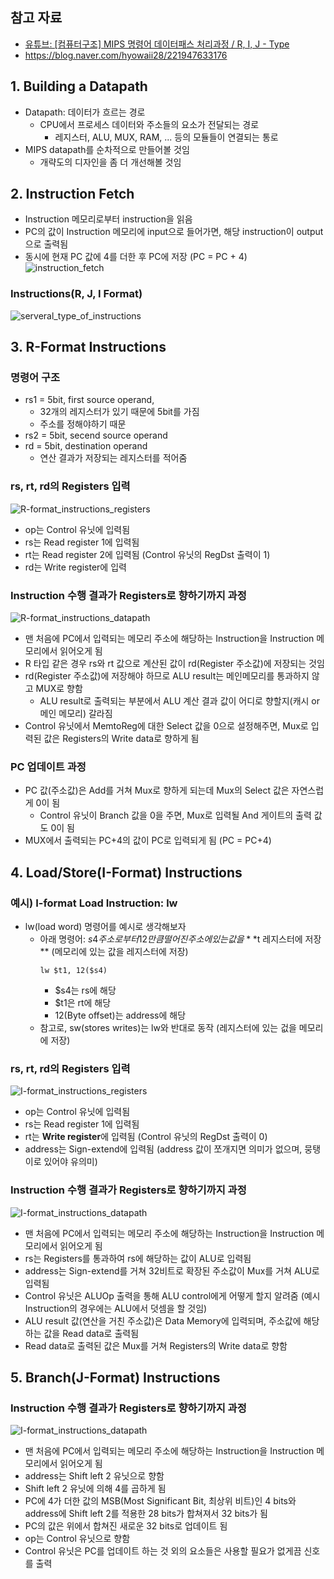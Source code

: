 ## 참고 자료
* [유튜브: [컴퓨터구조] MIPS 명령어 데이터패스 처리과정 / R, I, J - Type](https://youtu.be/udRKoNkZRdQ?si=XDtZSlQG7a5unxkq)
* https://blog.naver.com/hyowaii28/221947633176

## 1. Building a Datapath
* Datapath: 데이터가 흐르는 경로
    * CPU에서 프로세스 데이터와 주소들의 요소가 전달되는 경로
        * 레지스터, ALU, MUX, RAM, ... 등의 모듈들이 연결되는 통로
* MIPS datapath를 순차적으로 만들어볼 것임
    * 개략도의 디자인을 좀 더 개선해볼 것임

## 2. Instruction Fetch
* Instruction 메모리로부터 instruction을 읽음
* PC의 값이 Instruction 메모리에 input으로 들어가면, 해당 instruction이 output으로 출력됨
* 동시에 현재 PC 값에 4를 더한 후 PC에 저장 (PC = PC + 4)
![instruction_fetch](./instruction_fetch.png)
### Instructions(R, J, I Format)
![serveral_type_of_instructions](./several_type_of_instructions.png)

## 3. R-Format Instructions

### 명령어 구조
* rs1 = 5bit, first source operand, 
    * 32개의 레지스터가 있기 때문에 5bit를 가짐
    *  주소를 정해야하기 때문
* rs2 = 5bit, secend source operand
* rd = 5bit, destination operand
    * 연산 결과가 저장되는 레지스터를 적어줌
### rs, rt, rd의 Registers 입력 
![R-format_instructions_registers](./R-format_instructions_registers_input.png)
* op는 Control 유닛에 입력됨
* rs는 Read register 1에 입력됨
* rt는 Read register 2에 입력됨 (Control 유닛의 RegDst 출력이 1)
* rd는 Write register에 입력

### Instruction 수행 결과가 Registers로 향하기까지 과정
![R-format_instructions_datapath](./R-format_instructions_datapath_overview.png)
* 맨 처음에 PC에서 입력되는 메모리 주소에 해당하는 Instruction을 Instruction 메모리에서 읽어오게 됨
* R 타입 같은 경우 rs와 rt 값으로 계산된 값이 rd(Register 주소값)에 저장되는 것임
* rd(Register 주소값)에 저장해야 하므로 ALU result는 메인메모리를 통과하지 않고 MUX로 향함
    * ALU result로 출력되는 부분에서 ALU 계산 결과 값이 어디로 향할지(캐시 or 메인 메모리) 갈라짐
* Control 유닛에서 MemtoReg에 대한 Select 값을 0으로 설정해주면, Mux로 입력된 값은 Registers의 Write data로 향하게 됨

### PC 업데이트 과정
* PC 값(주소값)은 Add를 거쳐 Mux로 향하게 되는데 Mux의 Select 값은 자연스럽게 0이 됨
    * Control 유닛이 Branch 값을 0을 주면, Mux로 입력될 And 게이트의 출력 값도 0이 됨
* MUX에서 출력되는 PC+4의 값이 PC로 입력되게 됨 (PC = PC+4)

## 4. Load/Store(I-Format) Instructions
### 예시) I-format Load Instruction: lw
* lw(load word) 명령어를 예시로 생각해보자
    * 아래 명령어: $s4주소로부터 12만큼 떨어진 주소에 있는 값을 **$t 레지스터에 저장** (메모리에 있는 값을 레지스터에 저장)
        ~~~
        lw $t1, 12($s4)
        ~~~
        * $s4는 rs에 해당
        * $t1은 rt에 해당
        * 12(Byte offset)는 address에 해당
    * 참고로, sw(stores writes)는 lw와 반대로 동작 (레지스터에 있는 겂을 메모리에 저장)

### rs, rt, rd의 Registers 입력 
![I-format_instructions_registers](./I-format_instructions_registers_input.png)
* op는 Control 유닛에 입력됨
* rs는 Read register 1에 입력됨
* rt는 **Write register**에 입력됨 (Control 유닛의 RegDst 출력이 0)
* address는 Sign-extend에 입력됨 (address 값이 쪼개지면 의미가 없으며, 뭉탱이로 있어야 유의미)

### Instruction 수행 결과가 Registers로 향하기까지 과정
![I-format_instructions_datapath](./R-format_instructions_datapath_overview.png)
* 맨 처음에 PC에서 입력되는 메모리 주소에 해당하는 Instruction을 Instruction 메모리에서 읽어오게 됨
* rs는 Registers를 통과하여 rs에 해당하는 값이 ALU로 입력됨
* address는 Sign-extend를 거쳐 32비트로 확장된 주소값이 Mux를 거쳐 ALU로 입력됨
* Control 유닛은 ALUOp 출력을 통해 ALU control에게 어떻게 할지 알려줌 (예시 Instruction의 경우에는 ALU에서 덧셈을 할 것임)
* ALU result 값(연산을 거친 주소값)은 Data Memory에 입력되며, 주소값에 해당하는 값을 Read data로 출력됨
* Read data로 출력된 값은 Mux를 거쳐 Registers의 Write data로 향함

## 5. Branch(J-Format) Instructions

### Instruction 수행 결과가 Registers로 향하기까지 과정
![I-format_instructions_datapath](./I-format_instructions_datapath_overview.png)
* 맨 처음에 PC에서 입력되는 메모리 주소에 해당하는 Instruction을 Instruction 메모리에서 읽어오게 됨
* address는 Shift left 2 유닛으로 향함
* Shift left 2 유닛에 의해 4를 곱하게 됨
* PC에 4가 더한 값의 MSB(Most Significant Bit, 최상위 비트)인 4 bits와 address에 Shift left 2를 적용한 28 bits가 합쳐져서 32 bits가 됨
* PC의 값은 위에서 합쳐진 새로운 32 bits로 업데이트 됨
* op는 Control 유닛으로 향함
* Control 유닛은 PC를 업데이트 하는 것 외의 요소들은 사용할 필요가 없게끔 신호를 출력